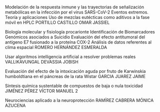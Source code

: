 Modelación de la respuesta inmune y las trayectorias de señalización metabólicas en la infección por el virus SARS-CoV-2
Eventos extremos. Teoría y aplicaciones
Uso de mezclas eutécticas como aditivos a la fase móvil en HPLC
    PORTILLO CASTILLO OMAR JASSIEL

Biología molecular y fisiología procarionte
Identificación de Biomarcadores Genómicos asociados a Suicidio
Evaluación del efecto antitumoral del antígeno E7 fusionado a la proteína COX-2
Análisis de datos referentes al clima espacial
    ROMERO HERNÁNDEZ ESMERALDA

Usar algoritmos intelligencia artificial a resolver problemas reales
    	VALLIKAVUNGAL DEVASSIA JOBISH

Evaluación del efecto de la intoxicación aguda por fruto de Karwinskia humboldtiana en el páncreas de la rata Wistar
    GARCIA JUAREZ JAIME
    
Síntesis química sustentable de compuestos de baja o nula toxicidad 
    JIMÉNEZ PÉREZ VÍCTOR MANUEL 2

Neurociencias aplicado a la neuroprotección
    RAMÍREZ CABRERA MÓNICA AZUCENA